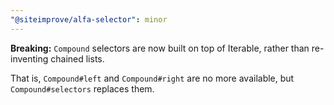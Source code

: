```yaml
---
"@siteimprove/alfa-selector": minor
---
```


**Breaking:** `Compound` selectors are now built on top of Iterable, rather than re-inventing chained lists.

That is, `Compound#left` and `Compound#right` are no more available, but `Compound#selectors` replaces them.
